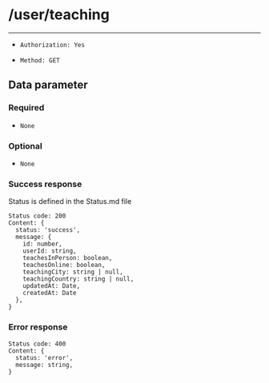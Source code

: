 # /user/teaching

---

- `Authorization: Yes`

- `Method: GET`

## Data parameter

### Required

- `None`

### Optional

- `None`

### Success response

Status is defined in the Status.md file

```
Status code: 200
Content: {
  status: 'success',
  message: {
    id: number,
    userId: string,
    teachesInPerson: boolean,
    teachesOnline: boolean,
    teachingCity: string | null,
    teachingCountry: string | null,
    updatedAt: Date,
    createdAt: Date
  },
}
```

### Error response

```
Status code: 400
Content: {
  status: 'error',
  message: string,
}
```
